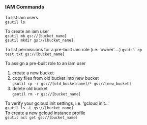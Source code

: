 ### IAM Commands

To list iam users  
`gsutil ls`

To create an iam user  
`gsutil mb gs://[bucket_name]`  
`gsutil mkdir gs://[bucket_name]`

To list permissions for a pre-built iam role (i.e. 'owner'....)
`gsutil cp test.txt gs://[bucket_name]`

To assign a pre-built role to an iam user
1. create a new bucket  
2. copy files from old bucket into new bucket  
`gsutil cp -r gs://[old_bucketname]/* gs://[new_bucket]` 
3. delete old bucket  
`gsutil rm -r gs://[bucket_name]`

To verify your gcloud init settings, i.e. 'gcloud init...'  
`gsutil ls -L gs://[bucket_name]`  
To create a new gcloud instance profile  
`gsutil acl get gs://[bucket_name]`

